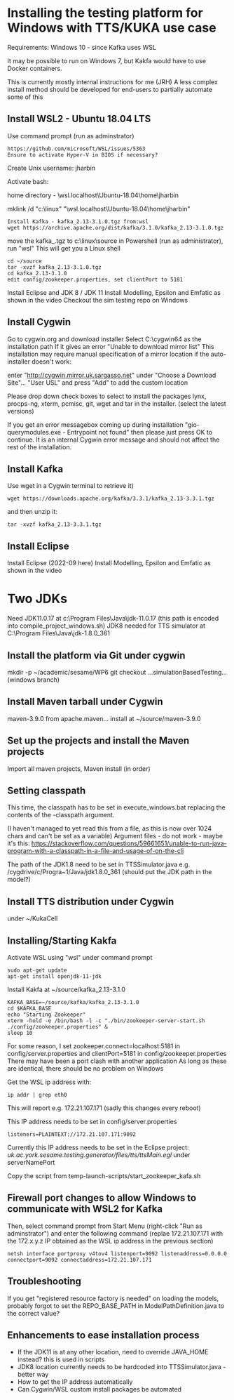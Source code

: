 # Installing the testing platform for Windows with TTS/KUKA use case

Requirements: Windows 10 - since Kafka uses WSL

It may be possible to run on Windows 7, but Kakfa would have to use 
Docker containers.

This is currently mostly internal instructions for me (JRH)
A less complex install method should be developed for end-users
to partially automate some of this

## Install WSL2 - Ubuntu 18.04 LTS

Use command prompt (run as adminstrator)

```
https://github.com/microsoft/WSL/issues/5363
Ensure to activate Hyper-V in BIOS if necessary?
```
Create Unix username: jharbin

Activate bash:

home directory - 
\\wsl.localhost\Ubuntu-18.04\home\jharbin

mklink /d "c:\linux" "\\wsl.localhost\Ubuntu-18.04\home\jharbin"

```
Install Kafka - kafka_2.13-3.1.0.tgz from:wsl
wget https://archive.apache.org/dist/kafka/3.1.0/kafka_2.13-3.1.0.tgz
```

move the kafka_.tgz to c:\linux\source
in Powershell (run as administrator), run "wsl"
This will get you a Linux shell
```
cd ~/source
tar -xvzf kafka_2.13-3.1.0.tgz
cd kafka_2.13-3.1.0
edit config/zookeeper.properties, set clientPort to 5181
```

Install Eclipse and JDK 8 / JDK 11
Install Modelling, Epsilon and Emfatic as shown in the video
Checkout the sim testing repo on Windows

## Install Cygwin
Go to cygwin.org and download installer
Select C:\cygwin64 as the installation path
If it gives an error "Unable to download mirror list"
This installation may require manual specification of a mirror location
if the auto-installer doesn't work:

enter "http://cygwin.mirror.uk.sargasso.net" under "Choose a Download Site"... "User USL"
and press "Add" to add the custom location

Please drop down check boxes to select to install the packages lynx,
procps-ng, xterm, pcmisc, git, wget and tar in the installer.
(select the latest versions)

If you get an error messagebox coming up during installation
"gio-querymodules.exe - Entrypoint not found" then please just press
OK to continue. It is an internal Cygwin error message and should not
affect the rest of the installation.


## Install Kafka
Use wget in a Cygwin terminal to retrieve it)

```
wget https://downloads.apache.org/kafka/3.3.1/kafka_2.13-3.3.1.tgz
```

and then unzip it:

```
tar -xvzf kafka_2.13-3.3.1.tgz
```

## Install Eclipse

Install Eclipse (2022-09 here)
Install Modelling, Epsilon and Emfatic as shown in the video

# Two JDKs

Need JDK11.0.17 at c:\Program Files\Java\jdk-11.0.17 (this path is encoded into compile_project_windows.sh)
JDK8 needed for TTS simulator at C:\Program Files\Java\jdk-1.8.0_361

## Install the platform via Git under cygwin

mkdir -p ~/academic/sesame/WP6
git checkout ...simulationBasedTesting... (windows branch)

## Install Maven tarball under Cygwin
maven-3.9.0 from apache.maven...
install at ~/source/maven-3.9.0

## Set up the projects and install the Maven projects
Import all maven projects, Maven install (in order)

## Setting classpath
This time, the classpath has to be set in execute_windows.bat
replacing the contents of the -classpath argument.

(I haven't managed to yet read this from a file, as this is now over
1024 chars and can't be set as a variable)
Argument files - do not work - maybe it's this:
https://stackoverflow.com/questions/59661651/unable-to-run-java-program-with-a-classpath-in-a-file-and-usage-of-on-the-cli

The path of the JDK1.8 need to be set in TTSSimulator.java
e.g. /cygdrive/c/Progra~1/Java/jdk1.8.0_361
(should put the JDK path in the model?)

## Install TTS distribution under Cygwin
under ~/KukaCell

## Installing/Starting Kakfa

Activate WSL using "wsl" under command prompt
```
sudo apt-get update
apt-get install openjdk-11-jdk
```
Install Kakfa at ~/source/kafka_2.13-3.1.0

```
KAFKA_BASE=~/source/kafka/kafka_2.13-3.1.0
cd $KAFKA_BASE
echo "Starting Zookeeper"
xterm -hold -e /bin/bash -l -c "./bin/zookeeper-server-start.sh ./config/zookeeper.properties" &
sleep 10
```

For some reason, I set zookeeper.connect=localhost:5181 in config/server.properties
and clientPort=5181 in config/zookeeper.properties
There may have been a port clash with another application
As long as these are identical, there should be no problem on Windows

Get the WSL ip address with:
```
ip addr | grep eth0
```
This will report e.g. 172.21.107.171 (sadly this changes every reboot)

This IP address needs to be set in
config/server.properties 
```
listeners=PLAINTEXT://172.21.107.171:9092
```

Currently this IP address needs to be set in the Eclipse project:
*uk.ac.york.sesame.testing.generator/files/tts/ttsMain.egl*
under serverNamePort

Copy the script from temp-launch-scripts/start_zookeeper_kafa.sh


## Firewall port changes to allow Windows to communicate with WSL2 for Kafka

Then, select command prompt from Start Menu (right-click "Run as adminstrator")
and enter the following command (replae 172.21.107.171 with the 172.x.y.z IP
obtained as the WSL ip address in the previous section)

```
netsh interface portproxy v4tov4 listenport=9092 listenaddress=0.0.0.0 connectport=9092 connectaddress=172.21.107.171
```

## Troubleshooting

If you get "registered resource factory is needed" on loading the
models, probably forgot to set the REPO\_BASE\_PATH in
ModelPathDefinition.java to the correct value?

## Enhancements to ease installation process

* If the JDK11 is at any other location, need to override JAVA_HOME instead? this is used in scripts
* JDK8 location currently needs to be hardcoded into TTSSimulator.java - better way
* How to get the IP address automatically
* Can Cygwin/WSL custom install packages be automated
